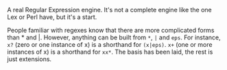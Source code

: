 A real Regular Expression engine. It's not a complete engine like the one Lex or Perl have, but it's a start.

People familiar with regexes know that there are more complicated forms than * and |. However, anything can be built from `*`, `|` and `eps`. For instance, `x?` (zero or one instance of x) is a shorthand for `(x|eps)`. `x+` (one or more instances of x) is a shorthand for `xx*`. The basis has been laid, the rest is just extensions.
